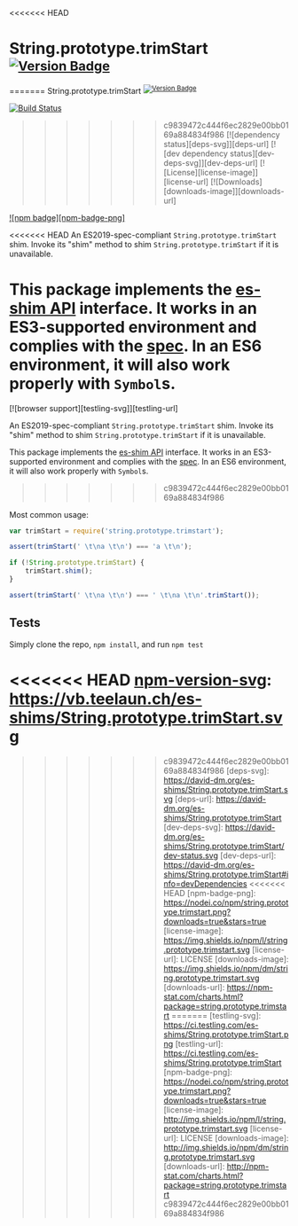 <<<<<<< HEAD
# String.prototype.trimStart <sup>[![Version Badge][npm-version-svg]][package-url]</sup>

=======
String.prototype.trimStart <sup>[![Version Badge][npm-version-svg]][package-url]</sup>

[![Build Status][travis-svg]][travis-url]
>>>>>>> c9839472c444f6ec2829e00bb0169a884834f986
[![dependency status][deps-svg]][deps-url]
[![dev dependency status][dev-deps-svg]][dev-deps-url]
[![License][license-image]][license-url]
[![Downloads][downloads-image]][downloads-url]

[![npm badge][npm-badge-png]][package-url]

<<<<<<< HEAD
An ES2019-spec-compliant `String.prototype.trimStart` shim. Invoke its "shim" method to shim `String.prototype.trimStart` if it is unavailable.

This package implements the [es-shim API](https://github.com/es-shims/api) interface. It works in an ES3-supported environment and complies with the [spec](https://www.ecma-international.org/ecma-262/6.0/#sec-object.assign). In an ES6 environment, it will also work properly with `Symbol`s.
=======
[![browser support][testling-svg]][testling-url]

An ES2019-spec-compliant `String.prototype.trimStart` shim. Invoke its "shim" method to shim `String.prototype.trimStart` if it is unavailable.

This package implements the [es-shim API](https://github.com/es-shims/api) interface. It works in an ES3-supported environment and complies with the [spec](http://www.ecma-international.org/ecma-262/6.0/#sec-object.assign). In an ES6 environment, it will also work properly with `Symbol`s.
>>>>>>> c9839472c444f6ec2829e00bb0169a884834f986

Most common usage:
```js
var trimStart = require('string.prototype.trimstart');

assert(trimStart(' \t\na \t\n') === 'a \t\n');

if (!String.prototype.trimStart) {
	trimStart.shim();
}

assert(trimStart(' \t\na \t\n') === ' \t\na \t\n'.trimStart());
```

## Tests
Simply clone the repo, `npm install`, and run `npm test`

[package-url]: https://npmjs.com/package/string.prototype.trimstart
<<<<<<< HEAD
[npm-version-svg]: https://vb.teelaun.ch/es-shims/String.prototype.trimStart.svg
=======
[npm-version-svg]: http://vb.teelaun.ch/es-shims/String.prototype.trimStart.svg
[travis-svg]: https://travis-ci.org/es-shims/String.prototype.trimStart.svg
[travis-url]: https://travis-ci.org/es-shims/String.prototype.trimStart
>>>>>>> c9839472c444f6ec2829e00bb0169a884834f986
[deps-svg]: https://david-dm.org/es-shims/String.prototype.trimStart.svg
[deps-url]: https://david-dm.org/es-shims/String.prototype.trimStart
[dev-deps-svg]: https://david-dm.org/es-shims/String.prototype.trimStart/dev-status.svg
[dev-deps-url]: https://david-dm.org/es-shims/String.prototype.trimStart#info=devDependencies
<<<<<<< HEAD
[npm-badge-png]: https://nodei.co/npm/string.prototype.trimstart.png?downloads=true&stars=true
[license-image]: https://img.shields.io/npm/l/string.prototype.trimstart.svg
[license-url]: LICENSE
[downloads-image]: https://img.shields.io/npm/dm/string.prototype.trimstart.svg
[downloads-url]: https://npm-stat.com/charts.html?package=string.prototype.trimstart
=======
[testling-svg]: https://ci.testling.com/es-shims/String.prototype.trimStart.png
[testling-url]: https://ci.testling.com/es-shims/String.prototype.trimStart
[npm-badge-png]: https://nodei.co/npm/string.prototype.trimstart.png?downloads=true&stars=true
[license-image]: http://img.shields.io/npm/l/string.prototype.trimstart.svg
[license-url]: LICENSE
[downloads-image]: http://img.shields.io/npm/dm/string.prototype.trimstart.svg
[downloads-url]: http://npm-stat.com/charts.html?package=string.prototype.trimstart
>>>>>>> c9839472c444f6ec2829e00bb0169a884834f986
